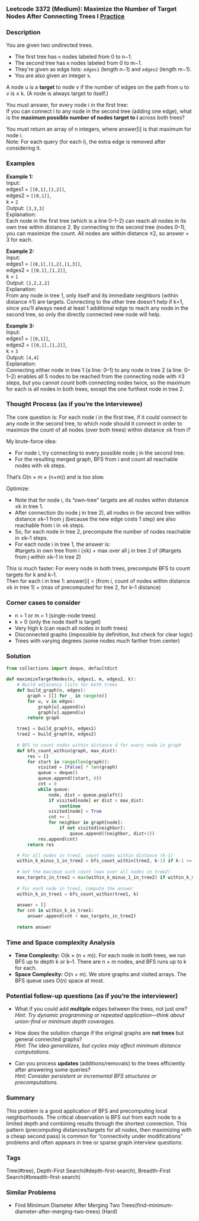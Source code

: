 ### Leetcode 3372 (Medium): Maximize the Number of Target Nodes After Connecting Trees I [Practice](https://leetcode.com/problems/maximize-the-number-of-target-nodes-after-connecting-trees-i)

### Description  
You are given two undirected trees.  
- The first tree has `n` nodes labeled from 0 to n−1.  
- The second tree has `m` nodes labeled from 0 to m−1.  
- They're given as edge lists: `edges1` (length n−1) and `edges2` (length m−1).  
- You are also given an integer `k`.

A node u is a **target** to node v if the number of edges on the path from u to v is ≤ k. (A node is always target to itself.)

You must answer, for every node i in the first tree:  
If you can connect i to any node in the second tree (adding one edge), what is the **maximum possible number of nodes target to i** across both trees?

You must return an array of n integers, where answer[i] is that maximum for node i.  
Note: For each query (for each i), the extra edge is removed after considering it.

### Examples  

**Example 1:**  
Input:  
edges1 = `[[0,1],[1,2]]`,  
edges2 = `[[0,1]]`,  
k = `2`  
Output: ` [3,3,3] `  
Explanation:  
Each node in the first tree (which is a line 0–1–2) can reach all nodes in its own tree within distance 2. By connecting to the second tree (nodes 0–1), you can maximize the count. All nodes are within distance ≤2, so answer = 3 for each.

**Example 2:**  
Input:  
edges1 = `[[0,1],[1,2],[1,3]]`,  
edges2 = `[[0,1],[1,2]]`,  
k = `1`  
Output: ` [2,2,2,2] `  
Explanation:  
From any node in tree 1, only itself and its immediate neighbors (within distance ≤1) are targets. Connecting to the other tree doesn't help if k=1, since you'll always need at least 1 additional edge to reach any node in the second tree, so only the directly connected new node will help.

**Example 3:**  
Input:  
edges1 = `[[0,1]]`,  
edges2 = `[[0,1],[1,2]]`,  
k = `3`  
Output: ` [4,4] `  
Explanation:  
Connecting either node in tree 1 (a line: 0–1) to any node in tree 2 (a line: 0–1–2) enables all 5 nodes to be reached from the connecting node with ≤3 steps, *but* you cannot count both connecting nodes twice, so the maximum for each is all nodes in both trees, except the one furthest node in tree 2.

### Thought Process (as if you’re the interviewee)  
The core question is: For each node i in the first tree, if it could connect to any node in the second tree, to which node should it connect in order to maximize the count of all nodes (over both trees) within distance ≤k from i?

My brute-force idea:
- For node i, try connecting to every possible node j in the second tree.
- For the resulting merged graph, BFS from i and count all reachable nodes with ≤k steps.

That’s O(n × m × (n+m)) and is too slow.

Optimize:
- Note that for node i, its “own-tree” targets are all nodes within distance ≤k in tree 1.
- After connection (to node j in tree 2), all nodes in the second tree within distance ≤k–1 from j (because the new edge costs 1 step) are also reachable from i in ≤k steps.
- So, for each node in tree 2, precompute the number of nodes reachable in ≤k–1 steps.
- For each node i in tree 1, the answer is:  
  #targets in own tree from i (≤k) + max over all j in tree 2 of (#targets from j within ≤k–1 in tree 2)

This is much faster: For every node in both trees, precompute BFS to count targets for k and k–1.  
Then for each i in tree 1: answer[i] = (from i, count of nodes within distance ≤k in tree 1) + (max of precomputed for tree 2, for k–1 distance)

### Corner cases to consider  
- n = 1 or m = 1 (single-node trees)
- k = 0 (only the node itself is target)
- Very high k (can reach all nodes in both trees)
- Disconnected graphs (impossible by definition, but check for clear logic)
- Trees with varying degrees (some nodes much farther from center)

### Solution

```python
from collections import deque, defaultdict

def maximizeTargetNodes(n, edges1, m, edges2, k):
    # Build adjacency lists for both trees
    def build_graph(n, edges):
        graph = [[] for _ in range(n)]
        for u, v in edges:
            graph[u].append(v)
            graph[v].append(u)
        return graph

    tree1 = build_graph(n, edges1)
    tree2 = build_graph(m, edges2)
    
    # BFS to count nodes within distance d for every node in graph
    def bfs_count_within(graph, max_dist):
        res = []
        for start in range(len(graph)):
            visited = [False] * len(graph)
            queue = deque()
            queue.append((start, 0))
            cnt = 0
            while queue:
                node, dist = queue.popleft()
                if visited[node] or dist > max_dist:
                    continue
                visited[node] = True
                cnt += 1
                for neighbor in graph[node]:
                    if not visited[neighbor]:
                        queue.append((neighbor, dist+1))
            res.append(cnt)
        return res

    # For all nodes in tree2, count nodes within distance (k-1)
    within_k_minus_1_in_tree2 = bfs_count_within(tree2, k-1) if k-1 >= 0 else [0]*m
    
    # Get the maximum such count (max over all nodes in tree2)
    max_targets_in_tree2 = max(within_k_minus_1_in_tree2) if within_k_minus_1_in_tree2 else 0
    
    # For each node in tree1, compute the answer
    within_k_in_tree1 = bfs_count_within(tree1, k)
    
    answer = []
    for cnt in within_k_in_tree1:
        answer.append(cnt + max_targets_in_tree2)
    
    return answer
```

### Time and Space complexity Analysis  

- **Time Complexity:** O(k × (n + m)). For each node in both trees, we run BFS up to depth k or k–1. There are n + m nodes, and BFS runs up to k for each.
- **Space Complexity:** O(n + m). We store graphs and visited arrays. The BFS queue uses O(n) space at most.

### Potential follow-up questions (as if you’re the interviewer)  

- What if you could add **multiple** edges between the trees, not just one?  
  *Hint: Try dynamic programming or repeated application—think about union-find or minimum depth coverages.*

- How does the solution change if the original graphs are **not trees** but general connected graphs?  
  *Hint: The idea generalizes, but cycles may affect minimum distance computations.*

- Can you process **updates** (additions/removals) to the trees efficiently after answering some queries?  
  *Hint: Consider persistent or incremental BFS structures or precomputations.*

### Summary
This problem is a good application of BFS and precomputing local neighborhoods. The critical observation is BFS out from each node to a limited depth and combining results through the shortest connection. This pattern (precomputing distances/targets for all nodes, then maximizing with a cheap second pass) is common for “connectivity under modifications” problems and often appears in tree or sparse graph interview questions.

### Tags
Tree(#tree), Depth-First Search(#depth-first-search), Breadth-First Search(#breadth-first-search)

### Similar Problems
- Find Minimum Diameter After Merging Two Trees(find-minimum-diameter-after-merging-two-trees) (Hard)